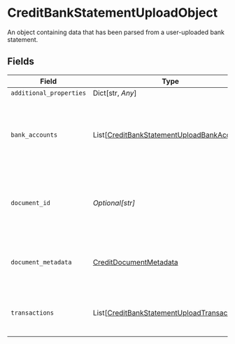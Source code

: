 # CreditBankStatementUploadObject

An object containing data that has been parsed from a user-uploaded bank statement.


## Fields

| Field                                                                                                     | Type                                                                                                      | Required                                                                                                  | Description                                                                                               |
| --------------------------------------------------------------------------------------------------------- | --------------------------------------------------------------------------------------------------------- | --------------------------------------------------------------------------------------------------------- | --------------------------------------------------------------------------------------------------------- |
| `additional_properties`                                                                                   | Dict[str, *Any*]                                                                                          | :heavy_minus_sign:                                                                                        | N/A                                                                                                       |
| `bank_accounts`                                                                                           | List[[CreditBankStatementUploadBankAccount](../../models/shared/creditbankstatementuploadbankaccount.md)] | :heavy_check_mark:                                                                                        | An array of bank accounts associated with the uploaded bank statement.                                    |
| `document_id`                                                                                             | *Optional[str]*                                                                                           | :heavy_check_mark:                                                                                        | An identifier of the document referenced by the document metadata.                                        |
| `document_metadata`                                                                                       | [CreditDocumentMetadata](../../models/shared/creditdocumentmetadata.md)                                   | :heavy_check_mark:                                                                                        | Object representing metadata pertaining to the document.                                                  |
| `transactions`                                                                                            | List[[CreditBankStatementUploadTransaction](../../models/shared/creditbankstatementuploadtransaction.md)] | :heavy_check_mark:                                                                                        | An array of transactions appearing on the bank statement.                                                 |